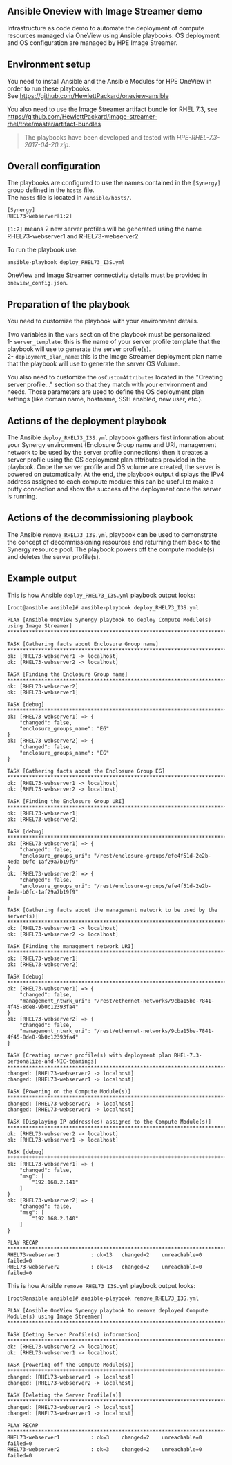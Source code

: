 ## Ansible Oneview with Image Streamer demo

Infrastructure as code demo to automate the deployment of compute resources managed via OneView using Ansible playbooks.
OS deployment and OS configuration are managed by HPE Image Streamer.   

   

## Environment setup

You need to install Ansible and the Ansible Modules for HPE OneView in order to run these playbooks.    
See https://github.com/HewlettPackard/oneview-ansible 

You also need to use the Image Streamer artifact bundle for RHEL 7.3, see https://github.com/HewlettPackard/image-streamer-rhel/tree/master/artifact-bundles   

>The playbooks have been developed and tested with *HPE-RHEL-7.3-2017-04-20.zip*.

## Overall configuration

The playbooks are configured to use the names contained in the `[Synergy]` group defined in the `hosts` file.  
The `hosts` file is located in `/ansible/hosts/`.

```
[Synergy]
RHEL73-webserver[1:2]
```
`[1:2]` means 2 new server profiles will be generated using the name RHEL73-webserver1 and RHEL73-webserver2   

To run the playbook use:
```
ansible-playbook deploy_RHEL73_I3S.yml
```
OneView and Image Streamer connectivity details must be provided in `oneview_config.json`.

## Preparation of the playbook

You need to customize the playbook with your environment details. 

Two variables in the `vars` section of the playbook must be personalized:   
1- `server_template`: this is the name of your server profile template that the playbook will use to generate the server profile(s).   
2- `deployment_plan_name`: this is the Image Streamer deployment plan name that the playbook will use to generate the server OS Volume.    

You also need to customize the `osCustomAttributes` located in the "Creating server profile..." section so that they match with your environment and needs. Those parameters are used to define the OS deployment plan settings (like domain name, hostname, SSH enabled, new user, etc.).

## Actions of the deployment playbook

The Ansible `deploy_RHEL73_I3S.yml` playbook gathers first information about your Synergy environment (Enclosure Group name and URI, management network to be used by the server profile connections) then it creates a server profile using the OS deployment plan attributes provided in the playbook. Once the server profile and OS volume are created, the server is powered on automatically. At the end, the playbook output displays the IPv4 address assigned to each compute module: this can be useful to make a putty connection and show the success of the deployment once the server is running.

## Actions of the decommissioning playbook

The Ansible `remove_RHEL73_I3S.yml` playbook can be used to demonstrate the concept of decommissioning resources and returning them back to the Synergy resource pool. The playbook powers off the compute module(s) and deletes the server profile(s). 

## Example output

This is how Ansible `deploy_RHEL73_I3S.yml` playbook output looks:  

```
[root@ansible ansible]# ansible-playbook deploy_RHEL73_I3S.yml

PLAY [Ansible OneView Synergy playbook to deploy Compute Module(s) using Image Streamer] ***********************************************************************************************

TASK [Gathering facts about Enclosure Group name] **************************************************************************************************************************************
ok: [RHEL73-webserver1 -> localhost]
ok: [RHEL73-webserver2 -> localhost]

TASK [Finding the Enclosure Group name] ************************************************************************************************************************************************
ok: [RHEL73-webserver2]
ok: [RHEL73-webserver1]

TASK [debug] ***************************************************************************************************************************************************************************
ok: [RHEL73-webserver1] => {
    "changed": false,
    "enclosure_groups_name": "EG"
}
ok: [RHEL73-webserver2] => {
    "changed": false,
    "enclosure_groups_name": "EG"
}

TASK [Gathering facts about the Enclosure Group EG] ************************************************************************************************************************************
ok: [RHEL73-webserver1 -> localhost]
ok: [RHEL73-webserver2 -> localhost]

TASK [Finding the Enclosure Group URI] *************************************************************************************************************************************************
ok: [RHEL73-webserver1]
ok: [RHEL73-webserver2]

TASK [debug] ***************************************************************************************************************************************************************************
ok: [RHEL73-webserver1] => {
    "changed": false,
    "enclosure_groups_uri": "/rest/enclosure-groups/efe4f51d-2e2b-4eda-b0fc-1af29a7b19f9"
}
ok: [RHEL73-webserver2] => {
    "changed": false,
    "enclosure_groups_uri": "/rest/enclosure-groups/efe4f51d-2e2b-4eda-b0fc-1af29a7b19f9"
}

TASK [Gathering facts about the management network to be used by the server(s)] ********************************************************************************************************
ok: [RHEL73-webserver1 -> localhost]
ok: [RHEL73-webserver2 -> localhost]

TASK [Finding the management network URI] **********************************************************************************************************************************************
ok: [RHEL73-webserver1]
ok: [RHEL73-webserver2]

TASK [debug] ***************************************************************************************************************************************************************************
ok: [RHEL73-webserver1] => {
    "changed": false,
    "management_ntwrk_uri": "/rest/ethernet-networks/9cba15be-7841-4f45-8de8-9b0c12393fa4"
}
ok: [RHEL73-webserver2] => {
    "changed": false,
    "management_ntwrk_uri": "/rest/ethernet-networks/9cba15be-7841-4f45-8de8-9b0c12393fa4"
}

TASK [Creating server profile(s) with deployment plan RHEL-7.3-personalize-and-NIC-teamings] *******************************************************************************************
changed: [RHEL73-webserver2 -> localhost]
changed: [RHEL73-webserver1 -> localhost]

TASK [Powering on the Compute Module(s)] ***********************************************************************************************************************************************
changed: [RHEL73-webserver2 -> localhost]
changed: [RHEL73-webserver1 -> localhost]

TASK [Displaying IP address(es) assigned to the Compute Module(s)] *********************************************************************************************************************
ok: [RHEL73-webserver2 -> localhost]
ok: [RHEL73-webserver1 -> localhost]

TASK [debug] ***************************************************************************************************************************************************************************
ok: [RHEL73-webserver1] => {
    "changed": false,
    "msg": [
        "192.168.2.141"
    ]
}
ok: [RHEL73-webserver2] => {
    "changed": false,
    "msg": [
        "192.168.2.140"
    ]
}

PLAY RECAP *****************************************************************************************************************************************************************************
RHEL73-webserver1          : ok=13   changed=2    unreachable=0    failed=0
RHEL73-webserver2          : ok=13   changed=2    unreachable=0    failed=0

```

This is how Ansible `remove_RHEL73_I3S.yml` playbook output looks:  

```
[root@ansible ansible]# ansible-playbook remove_RHEL73_I3S.yml

PLAY [Ansible OneView Synergy playbook to remove deployed Compute Module(s) using Image Streamer] **************************************************************************************

TASK [Geting Server Profile(s) information] ********************************************************************************************************************************************
ok: [RHEL73-webserver2 -> localhost]
ok: [RHEL73-webserver1 -> localhost]

TASK [Powering off the Compute Module(s)] **********************************************************************************************************************************************
changed: [RHEL73-webserver1 -> localhost]
changed: [RHEL73-webserver2 -> localhost]

TASK [Deleting the Server Profile(s)] **************************************************************************************************************************************************
changed: [RHEL73-webserver2 -> localhost]
changed: [RHEL73-webserver1 -> localhost]

PLAY RECAP *****************************************************************************************************************************************************************************
RHEL73-webserver1          : ok=3    changed=2    unreachable=0    failed=0
RHEL73-webserver2          : ok=3    changed=2    unreachable=0    failed=0
```

